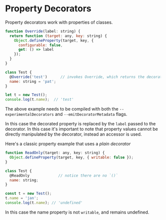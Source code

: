 # Property Decorators

Property decorators work with properties of classes.

```js
function Override(label: string) {
  return function (target: any, key: string) {
    Object.defineProperty(target, key, { 
      configurable: false,
      get: () => label
    });
  }
}

class Test {
  @Override('test')      // invokes Override, which returns the decorator
  name: string = 'pat';
}

let t = new Test();
console.log(t.name);  // 'test'
```

The above example needs to be compiled with both the `--experimentalDecorators`
and `--emitDecoratorMetadata` flags.  

In this case the decorated property is replaced by the `label` passed to the
decorator.  In this case it's important to note that property values cannot be
directly manipulated by the decorator, instead an accessor is used.

Here's a classic property example that uses a _plain decorator_

```js
function ReadOnly(target: any, key: string) {
  Object.defineProperty(target, key, { writable: false });
}

class Test {
  @ReadOnly             // notice there are no `()`
  name: string;
}

const t = new Test();
t.name = 'jan';         
console.log(t.name); // 'undefined'
```

In this case the name property is not `writable`, and remains undefined.